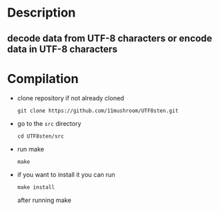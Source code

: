 # Description
decode data from UTF-8 characters or encode data in UTF-8 characters
------
# Compilation

- clone repository if not already cloned
  ```
  git clone https://github.com/11mushroom/UTF8sten.git
  ```
- go to the `src` directory
  ```
  cd UTF8sten/src
  ```
- run make
  ```
  make
  ```
- if you want to install it you can run
  ```
  make install
  ```
  after running make
